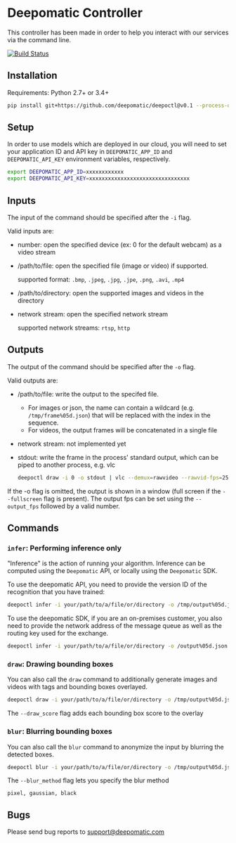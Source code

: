 # Deepomatic Controller

This controller has been made in order to help you interact with our services via the command line.

[![Build Status](https://travis-ci.com/Deepomatic/deepoctl.svg?branch=master)](https://travis-ci.com/Deepomatic/deepoctl)

## Installation

Requirements: Python 2.7+ or 3.4+

```sh
pip install git+https://github.com/deepomatic/deepoctl@v0.1 --process-dependency-links
```

## Setup

In order to use models which are deployed in our cloud, you will need to set your application ID and API key in `DEEPOMATIC_APP_ID` and `DEEPOMATIC_API_KEY` environment variables, respectively.

```sh
export DEEPOMATIC_APP_ID=xxxxxxxxxxxx
export DEEPOMATIC_API_KEY=xxxxxxxxxxxxxxxxxxxxxxxxxxxxxxxx
```

## Inputs

The input of the command should be specified after the `-i` flag.

Valid inputs are:

- number: open the specified device (ex: 0 for the default webcam) as a video stream
- /path/to/file: open the specified file (image or video) if supported.

    supported format: `.bmp`, `.jpeg`, `.jpg`, `.jpe`, `.png`, `.avi`, `.mp4`
- /path/to/directory: open the supported images and videos in the directory
- network stream: open the specified network stream 

    supported network streams: `rtsp`, `http`

## Outputs

The output of the command should be specified after the `-o` flag.

Valid outputs are:

- /path/to/file: write the output to the specifed file.

    - For images or json, the name can contain a wildcard (e.g. `/tmp/frame%05d.json`) that will be replaced with the index in the sequence.
    - For videos, the output frames will be concatenated in a single file
- network stream: not implemented yet
- stdout: write the frame in the process' standard output, which can be piped to another process, e.g. vlc
    
    ```sh
    deepoctl draw -i 0 -o stdout | vlc --demux=rawvideo --rawvid-fps=25 --rawvid-width=640 --rawvid-height=480 --rawvid-chroma=RV24 - --sout "#display"
    ```

If the -o flag is omitted, the output is shown in a window (full screen if the `--fullscreen` flag is present).
The output fps can be set using the `--output_fps` followed by a valid number.


## Commands

### `infer`: Performing inference only

"Inference" is the action of running your algorithm. Inference can be computed using the `Deepomatic` API, or locally using the `Deepomatic` SDK.

To use the deepomatic API, you need to provide the version ID of the recognition that you have trained:

```sh
deepoctl infer -i your/path/to/a/file/or/directory -o /tmp/output%05d.json --recognition_id 123
```

To use the deepomatic SDK, if you are an on-premises customer, you also need to provide the network address of the message queue as well as the routing key used for the exchange.

```sh
deepoctl infer -i your/path/to/a/file/or/directory -o /output%05d.json --recognition_id 123 --routing_key key --amqp_url amqp://address
```

### `draw`: Drawing bounding boxes

You can also call the `draw` command to additionally generate images and videos with tags and bounding boxes overlayed.

```sh
deepoctl draw -i your/path/to/a/file/or/directory -o /tmp/output%05d.json --recognition_id 123
```
The `--draw_score` flag adds each bounding box score to the overlay


### `blur`: Blurring bounding boxes

You can also call the `blur` command to anonymize the input by blurring the detected boxes.

```sh
deepoctl blur -i your/path/to/a/file/or/directory -o /tmp/output%05d.json --recognition_id 123
```
The `--blur_method` flag lets you specify the blur method

    pixel, gaussian, black


## Bugs

Please send bug reports to support@deepomatic.com
